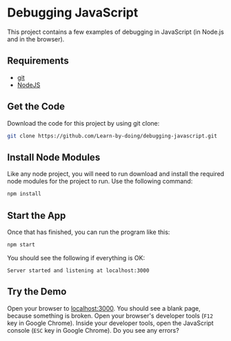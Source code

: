 # Debugging JavaScript

This project contains a few examples of debugging in JavaScript (in Node.js and in the browser).


## Requirements

* [git](https://git-scm.com/downloads)
* [NodeJS](https://nodejs.org/en/)


## Get the Code

Download the code for this project by using git clone:
```bash
git clone https://github.com/Learn-by-doing/debugging-javascript.git
```


## Install Node Modules

Like any node project, you will need to run download and install the required node modules for the project to run. Use the following command:
```bash
npm install
```


## Start the App

Once that has finished, you can run the program like this:
```bash
npm start
```

You should see the following if everything is OK:
```
Server started and listening at localhost:3000
```


## Try the Demo

Open your browser to [localhost:3000](http://localhost:3000). You should see a blank page, because something is broken. Open your browser's developer tools (`F12` key in Google Chrome). Inside your developer tools, open the JavaScript console (`ESC` key in Google Chrome). Do you see any errors?


